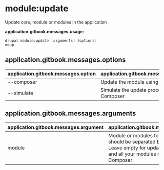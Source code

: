 # module:update
Update core, module or modules in the application

**application.gitbook.messages.usage:**
```
drupal module:update [arguments] [options]
moup
```

## application.gitbook.messages.options
application.gitbook.messages.option | application.gitbook.messages.details
-------|-------------
--composer | Update the module using Composer
--simulate | Simulate the update process with Composer

## application.gitbook.messages.arguments
application.gitbook.messages.argument | application.gitbook.messages.details
---------|-------------
module | Module or modules to be updated should be separated by a space. Leave empty for updating the core and all your modules managed by Composer.

